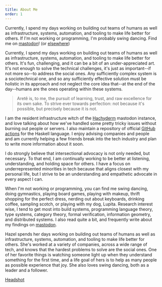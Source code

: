 ```yaml
---
title: About Me
order: 1
---
```


<div data-atabs class="flow">
  <section id="short" data-atabs-panel data-atabs-tab-label="Short" class="flow">

Currently, I spend my days working on building out teams of humans as well as infrastructure, systems, automation, and tooling to make life better for others.
If I'm not working or programming, I'm probably swing dancing.
Find me on [mastodon]({{socialMedia.mastodon.url}})! (or [elsewhere](/contact))

  </section>

  <section id="long" data-atabs-panel data-atabs-tab-label="Long" class="flow">

Currently, I spend my days working on building out teams of humans as well as infrastructure, systems, automation, and tooling to make life better for others.
It's fun, challenging, and it can be a bit of an under-appreciated art.
It's not enough to solve the technical challenges, it's just as important--if not more so--to address the social ones.
Any sufficiently complex system is a sociotechnical one, and so any sufficiently effective solution must be holistic in its approach and not neglect the core idea that--at the end of the day--humans are the ones operating within these systems.

> Aretê is, to me, the pursuit of learning, trust, and raw excellence for its own sake.
> To strive ever towards perfection: not because it's possible, but precisely because it is not.

I am the resident infrastructure witch of the [Hachyderm](https://hachyderm.io) mastodon instance, and love talking about how we've handled some pretty tricky issues without burning out people or servers.
I also maintain a repository of official [GitHub actions](https://github.com/haskell/actions) for the Haskell language.
I enjoy advising companies and people and am currently helping a few friends break into the tech industry and plan to write more information about it soon.

I do strongly believe that intersectional advocacy is not only needed, but necessary.
To that end, I am continually working to be better at listening, understanding, and holding space for others.
I have a focus on underrepresented minorities in tech because that aligns closest with my personal life, but I strive to be an understanding and empathetic advocate in every aspect I can.

When I'm not working or programming, you can find me swing dancing, doing gymnastics, playing board games, playing with makeup, thrift shopping for the perfect dress, nerding out about keyboards, drinking coffee, sampling scotch, or playing with my dog, Lupita.
Research interest wise, I tend to get most into build systems, programming language theory, type systems, category theory, formal verification, information geometry, and distributed systems.
I also read quite a bit, and frequently write about my findings on [mastodon]({{socialMedia.mastodon.url}}).

  </section>
  <section id="speaker" data-atabs-panel data-atabs-tab-label="Speaker" class="flow">

Hazel spends her days working on building out teams of humans as well as infrastructure, systems, automation, and tooling to make life better for others.
She's worked at a variety of companies, across a wide range of tech, and knows that the hardest problems to solve are the social ones.
One of her favorite things is watching someone light up when they understand something for the first time, and a life goal of hers is to help as many people as possible experience that joy.
She also loves swing dancing, both as a leader and a follower.

[Headshot](/images/og.jpg)

  </section>
</div>

<script data-helmet="tabs-page" async defer>
{% include "tabs.js" %}
</script>

<style data-helmet="tabs-style">
{% include "tabs.css" %}
</style>
